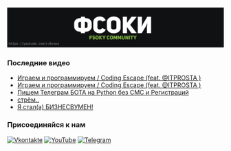 [![Header](https://github.com/Fsoky/Fsoky/blob/main/assets/header-github.jpg)](https://youtube.com/c/Фсоки)

### Последние видео
<!-- YOUTUBE:START -->
- [Играем и программируем / Coding Escape &lpar;feat. @ITPROSTA &rpar;](https://www.youtube.com/watch?v=7BElsCf-6rQ)
- [Играем и программируем / Coding Escape &lpar;feat. @ITPROSTA &rpar;](https://www.youtube.com/watch?v=nmRHtKMOOxo)
- [Пишем Телеграм БОТА на Python без СМС и Регистраций](https://www.youtube.com/watch?v=tnwH-oU-wBk)
- [стрём..](https://www.youtube.com/watch?v=RghvayZFjIA)
- [Я стал&lpar;а&rpar; БИЗНЕСВУМЕН!](https://www.youtube.com/watch?v=RX8vP-HWscI)
<!-- YOUTUBE:END -->

### Присоединяйся к нам
[![Vkontakte](https://img.shields.io/badge/Vkontakte-black?style=for-the-badge&logo=VK)](https://vk.com/fsoky)
[![YouTube](https://img.shields.io/badge/YouTube-red?style=for-the-badge&logo=YouTube)](https://youtube.com/c/Фсоки)
[![Telegram](https://img.shields.io/badge/Telegram-blue?style=for-the-badge&logo=Telegram)](https://t.me/fsokycommunity)
